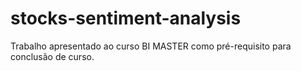 # stocks-sentiment-analysis
Trabalho apresentado ao curso BI MASTER como pré-requisito para conclusão de curso.
